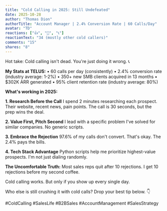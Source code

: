 ```yaml
---
title: "Cold Calling in 2025: Still Undefeated"
date: 2025-10-28
author: "Thomas Dion"
authorTitle: "Account Manager | 2.4% Conversion Rate | 60 Calls/Day"
avatar: "TD"
reactions: ["👍", "💪", "📞"]
reactionText: "34 (mostly other cold callers)"
comments: "15"
shares: "8"
---
```


Hot take: Cold calling isn't dead. You're just doing it wrong. 📞

**My Stats at TELUS:**
• 60 calls per day (consistently)
• 2.4% conversion rate (industry average: 1-2%)
• 350+ new SMB clients acquired in 13 months
• $302K ARR generated
• 95% client retention rate (industry average: 80%)

**What's working in 2025:**

**1. Research Before the Call**
I spend 2 minutes researching each prospect. Their website, recent news, pain points. The call is 30 seconds, but the prep wins the deal.

**2. Value First, Pitch Second**
I lead with a specific problem I've solved for similar companies. No generic scripts.

**3. Embrace the Rejection**
97.6% of my calls don't convert. That's okay. The 2.4% pays the bills.

**4. Tech Stack Advantage**
Python scripts help me prioritize highest-value prospects. I'm not just dialing randomly.

**The Uncomfortable Truth:**
Most sales reps quit after 10 rejections. I get 10 rejections before my second coffee.

Cold calling works. But only if you show up every single day.

Who else is still crushing it with cold calls? Drop your best tip below. 👇

#ColdCalling #SalesLife #B2BSales #AccountManagement #SalesStrategy
